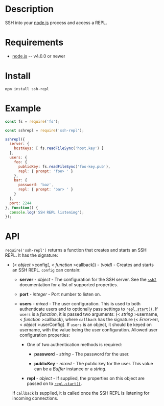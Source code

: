 Description
===========

SSH into your [node.js](http://nodejs.org/) process and access a REPL.

Requirements
============

* [node.js](http://nodejs.org/) -- v4.0.0 or newer


Install
=======

    npm install ssh-repl


Example
=======

```javascript
const fs = require('fs');

const sshrepl = require('ssh-repl');

sshrepl({
  server: {
    hostKeys: [ fs.readFileSync('host.key') ]
  },
  users: {
    foo: {
      publicKey: fs.readFileSync('foo-key.pub'),
      repl: { prompt: 'foo> ' }
    },
    bar: {
      password: 'baz',
      repl: { prompt: 'bar> ' }
    }
  },
  port: 2244
}, function() {
  console.log('SSH REPL listening');
});
```

API
===

`require('ssh-repl')` returns a function that creates and starts an SSH REPL. It has the signature:

* (< _object_ >config[, < _function_ >callback]) - _(void)_ - Creates and starts an SSH REPL. `config` can contain:

    * **server** - _object_ - The configuration for the SSH server. See the [`ssh2`](https://github.com/mscdex/ssh2#server-methods) documentation for a list of supported properties.

    * **port** - _integer_ - Port number to listen on.

    * **users** - _mixed_ - The user configuration. This is used to both authenticate users and to optionally pass settings to [`repl.start()`](https://nodejs.org/docs/latest/api/repl.html#repl_repl_start_options). If `users` is a _function_, it is passed two arguments: (< _string_ >username, < _function_ >callback), where `callback` has the signature (< _Error_>err, < _object_ >userConfig). If `users` is an object, it should be keyed on username, with the value being the user configuration. Allowed user configuration properties:

        * One of two authentication methods is required:

            * **password** - _string_ - The password for the user.

            * **publicKey** - _mixed_ - The public key for the user. This value can be a _Buffer_ instance or a _string_.

        * **repl** - _object_ - If supplied, the properties on this object are passed on to [`repl.start()`](https://nodejs.org/docs/latest/api/repl.html#repl_repl_start_options).

    If `callback` is supplied, it is called once the SSH REPL is listening for incoming connections.
